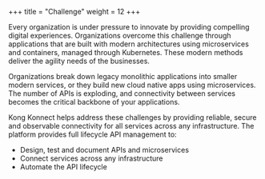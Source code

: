 +++
title = "Challenge"
weight = 12
+++

Every organization is under pressure to innovate by providing compelling digital experiences. Organizations overcome this challenge through applications that are built with modern architectures using microservices and containers, managed through Kubernetes. These modern methods deliver the agility needs of the businesses.

Organizations break down legacy monolithic applications into smaller modern services, or they build new
cloud native apps using microservices. The number of APIs is exploding, and connectivity between services becomes the critical backbone of your applications.

Kong Konnect helps address these challenges by providing reliable, secure and observable connectivity for all services across any infrastructure. The platform provides full lifecycle API management to:

* Design, test and document APIs and microservices
* Connect services across any infrastructure
* Automate the API lifecycle